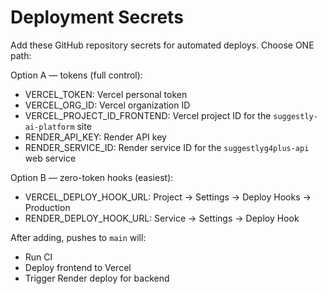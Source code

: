 # Deployment Secrets

Add these GitHub repository secrets for automated deploys. Choose ONE path:

Option A — tokens (full control):
- VERCEL_TOKEN: Vercel personal token
- VERCEL_ORG_ID: Vercel organization ID
- VERCEL_PROJECT_ID_FRONTEND: Vercel project ID for the `suggestly-ai-platform` site
- RENDER_API_KEY: Render API key
- RENDER_SERVICE_ID: Render service ID for the `suggestlyg4plus-api` web service

Option B — zero-token hooks (easiest):
- VERCEL_DEPLOY_HOOK_URL: Project → Settings → Deploy Hooks → Production
- RENDER_DEPLOY_HOOK_URL: Service → Settings → Deploy Hook

After adding, pushes to `main` will:
- Run CI
- Deploy frontend to Vercel
- Trigger Render deploy for backend


